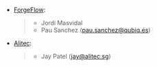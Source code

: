 - [ForgeFlow](https://www.forgeflow.com):

  > - Jordi Masvidal
  > - Pau Sanchez (<pau.sanchez@qubiq.es>)

- [Alitec](https://www.alitec.sg):

  >  - Jay Patel (<jay@alitec.sg>)
